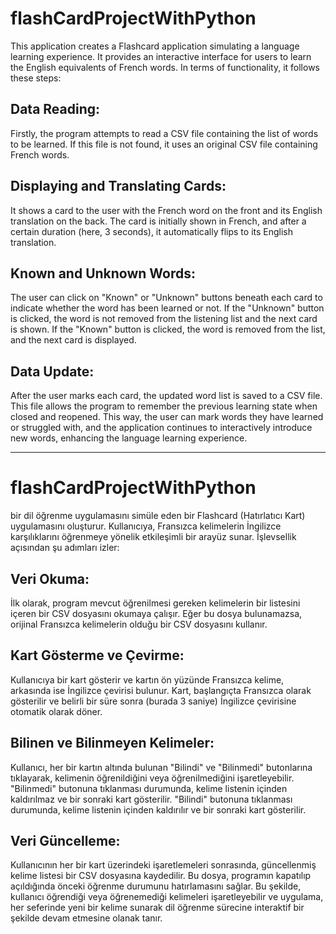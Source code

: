
# flashCardProjectWithPython
This application creates a Flashcard application simulating a language learning experience. It provides an interactive interface for users to learn the English equivalents of French words. In terms of functionality, it follows these steps:

## Data Reading:

Firstly, the program attempts to read a CSV file containing the list of words to be learned. If this file is not found, it uses an original CSV file containing French words.

## Displaying and Translating Cards:

It shows a card to the user with the French word on the front and its English translation on the back.
The card is initially shown in French, and after a certain duration (here, 3 seconds), it automatically flips to its English translation.

## Known and Unknown Words:

The user can click on "Known" or "Unknown" buttons beneath each card to indicate whether the word has been learned or not.
If the "Unknown" button is clicked, the word is not removed from the listening list and the next card is shown.
If the "Known" button is clicked, the word is removed from the list, and the next card is displayed.

## Data Update:

After the user marks each card, the updated word list is saved to a CSV file. This file allows the program to remember the previous learning state when closed and reopened.
This way, the user can mark words they have learned or struggled with, and the application continues to interactively introduce new words, enhancing the language learning experience.

--------------------------------------

# flashCardProjectWithPython
bir dil öğrenme uygulamasını simüle eden bir Flashcard (Hatırlatıcı Kart) uygulamasını oluşturur. Kullanıcıya, Fransızca kelimelerin İngilizce karşılıklarını öğrenmeye yönelik etkileşimli bir arayüz sunar. İşlevsellik açısından şu adımları izler:

## Veri Okuma:

İlk olarak, program mevcut öğrenilmesi gereken kelimelerin bir listesini içeren bir CSV dosyasını okumaya çalışır. Eğer bu dosya bulunamazsa, orijinal Fransızca kelimelerin olduğu bir CSV dosyasını kullanır.

## Kart Gösterme ve Çevirme:

Kullanıcıya bir kart gösterir ve kartın ön yüzünde Fransızca kelime, arkasında ise İngilizce çevirisi bulunur.
Kart, başlangıçta Fransızca olarak gösterilir ve belirli bir süre sonra (burada 3 saniye) İngilizce çevirisine otomatik olarak döner.

## Bilinen ve Bilinmeyen Kelimeler:

Kullanıcı, her bir kartın altında bulunan "Bilindi" ve "Bilinmedi" butonlarına tıklayarak, kelimenin öğrenildiğini veya öğrenilmediğini işaretleyebilir.
"Bilinmedi" butonuna tıklanması durumunda, kelime listenin içinden kaldırılmaz ve bir sonraki kart gösterilir.
"Bilindi" butonuna tıklanması durumunda, kelime listenin içinden kaldırılır ve bir sonraki kart gösterilir.

## Veri Güncelleme:

Kullanıcının her bir kart üzerindeki işaretlemeleri sonrasında, güncellenmiş kelime listesi bir CSV dosyasına kaydedilir. Bu dosya, programın kapatılıp açıldığında önceki öğrenme durumunu hatırlamasını sağlar.
Bu şekilde, kullanıcı öğrendiği veya öğrenemediği kelimeleri işaretleyebilir ve uygulama, her seferinde yeni bir kelime sunarak dil öğrenme sürecine interaktif bir şekilde devam etmesine olanak tanır.
